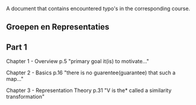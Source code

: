 A document that contains encountered typo's in the corresponding course.

Groepen en Representaties
---

Part 1
---

Chapter 1 - Overview
p.5 "primary goal it(is) to motivate..."

Chapter 2 - Basics
p.16 "there is no guarentee(guarantee) that such a map..."

Chapter 3 - Representation Theory
p.31 "V is the* called a similarity transformation"
